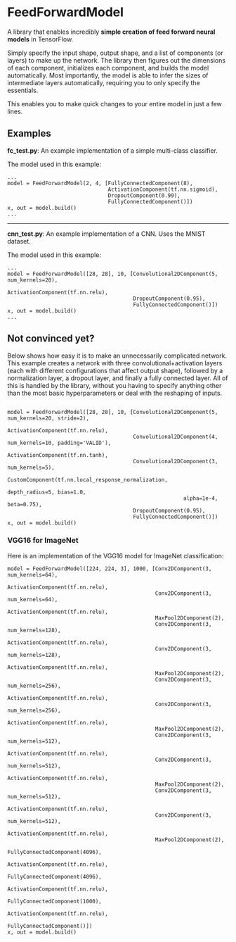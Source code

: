 # FeedForwardModel
A library that enables incredibly **simple creation of feed forward neural models** in TensorFlow.

Simply specify the input shape, output shape, and a list of components (or layers) to make up the network.
The library then figures out the dimensions of each component, initializes each component, and builds the model automatically.
Most importantly, the model is able to infer the sizes of intermediate layers automatically, requiring you to only specify the essentials.

This enables you to make quick changes to your entire model in just a few lines.

## Examples

**fc_test.py**: An example implementation of a simple multi-class classifier.

The model used in this example:
~~~~
...
model = FeedForwardModel(2, 4, [FullyConnectedComponent(8),
                                ActivationComponent(tf.nn.sigmoid),
                                DropoutComponent(0.99),
                                FullyConnectedComponent()])
x, out = model.build()
...
~~~~

---
**cnn_test.py**: An example implementation of a CNN. Uses the MNIST dataset.

The model used in this example:
~~~~
...
model = FeedForwardModel([28, 28], 10, [Convolutional2DComponent(5, num_kernels=20),
                                        ActivationComponent(tf.nn.relu),
                                        DropoutComponent(0.95),
                                        FullyConnectedComponent()])
x, out = model.build()
...
~~~~

## Not convinced yet?
Below shows how easy it is to make an unnecessarily complicated network. This example creates a network with three convolutional+activation layers (each with different configurations that affect output shape), followed by a normalization layer, a dropout layer, and finally a fully connected layer. All of this is handled by the library, without you having to specify anything other than the most basic hyperparameters or deal with the reshaping of inputs.
~~~~

model = FeedForwardModel([28, 28], 10, [Convolutional2DComponent(5, num_kernels=20, stride=2),
                                        ActivationComponent(tf.nn.relu),
                                        Convolutional2DComponent(4, num_kernels=10, padding='VALID'),
                                        ActivationComponent(tf.nn.tanh),
                                        Convolutional2DComponent(3, num_kernels=5),
                                        CustomComponent(tf.nn.local_response_normalization,
                                                        depth_radius=5, bias=1.0,
                                                        alpha=1e-4, beta=0.75),
                                        DropoutComponent(0.95),
                                        FullyConnectedComponent()])
x, out = model.build()
~~~~
### VGG16 for ImageNet
Here is an implementation of the VGG16 model for ImageNet classification:
~~~
model = FeedForwardModel([224, 224, 3], 1000, [Conv2DComponent(3, num_kernels=64),
                                               ActivationComponent(tf.nn.relu),
                                               Conv2DComponent(3, num_kernels=64),
                                               ActivationComponent(tf.nn.relu),
                                               MaxPool2DComponent(2),
                                               Conv2DComponent(3, num_kernels=128),
                                               ActivationComponent(tf.nn.relu),
                                               Conv2DComponent(3, num_kernels=128),
                                               ActivationComponent(tf.nn.relu),
                                               MaxPool2DComponent(2),
                                               Conv2DComponent(3, num_kernels=256),
                                               ActivationComponent(tf.nn.relu),
                                               Conv2DComponent(3, num_kernels=256),
                                               ActivationComponent(tf.nn.relu),
                                               MaxPool2DComponent(2),
                                               Conv2DComponent(3, num_kernels=512),
                                               ActivationComponent(tf.nn.relu),
                                               Conv2DComponent(3, num_kernels=512),
                                               ActivationComponent(tf.nn.relu),
                                               MaxPool2DComponent(2),
                                               Conv2DComponent(3, num_kernels=512),
                                               ActivationComponent(tf.nn.relu),
                                               Conv2DComponent(3, num_kernels=512),
                                               ActivationComponent(tf.nn.relu),
                                               MaxPool2DComponent(2),
                                               FullyConnectedComponent(4096),
                                               ActivationComponent(tf.nn.relu),
                                               FullyConnectedComponent(4096),
                                               ActivationComponent(tf.nn.relu),
                                               FullyConnectedComponent(1000),
                                               ActivationComponent(tf.nn.relu),
                                               FullyConnectedComponent()])
x, out = model.build()
~~~
